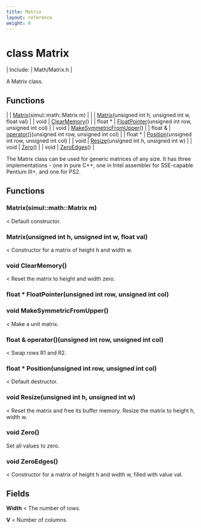 ```yaml
---
title: Matrix
layout: reference
weight: 0
---
```

class Matrix
===

| Include: | Math/Matrix.h |

A Matrix class.<br>


Functions
---

|  | [Matrix](#Matrix)(simul::math::Matrix m) |
|  | [Matrix](#Matrix)(unsigned int h, unsigned int w, float val) |
| void | [ClearMemory](#ClearMemory)() |
| float * | [FloatPointer](#FloatPointer)(unsigned int row, unsigned int col) |
| void | [MakeSymmetricFromUpper](#MakeSymmetricFromUpper)() |
| float  & | [operator()](#operator())(unsigned int row, unsigned int col) |
| float * | [Position](#Position)(unsigned int row, unsigned int col) |
| void | [Resize](#Resize)(unsigned int h, unsigned int w) |
| void | [Zero](#Zero)() |
| void | [ZeroEdges](#ZeroEdges)() |


The Matrix class can be used for generic matrices of any size. It
has three implementations - one in pure C++, one in Intel assembler for
SSE-capable Pentium III+, and one for PS2.
  


Functions
---
<a name="Matrix"></a>
###  Matrix(simul::math::Matrix m)
< Default constructor.
<a name="Matrix"></a>
###  Matrix(unsigned int h, unsigned int w, float val)
< Constructor for a matrix of height h and width w.
<a name="ClearMemory"></a>
### void ClearMemory()
< Reset the matrix to height and width zero.
<a name="FloatPointer"></a>
### float * FloatPointer(unsigned int row, unsigned int col)
<a name="MakeSymmetricFromUpper"></a>
### void MakeSymmetricFromUpper()
< Make a unit matrix.
<a name="operator()"></a>
### float  & operator()(unsigned int row, unsigned int col)
< Swap rows R1 and R2.
<a name="Position"></a>
### float * Position(unsigned int row, unsigned int col)
< Default destructor.
<a name="Resize"></a>
### void Resize(unsigned int h, unsigned int w)
< Reset the matrix and free its buffer memory.
Resize the matrix to height h, width w.
<a name="Zero"></a>
### void Zero()
Set all values to zero.
<a name="ZeroEdges"></a>
### void ZeroEdges()
< Constructor for a matrix of height h and width w, filled with value val.

Fields
---

**Width**  < The number of rows.

**V**  < Number of columns.
